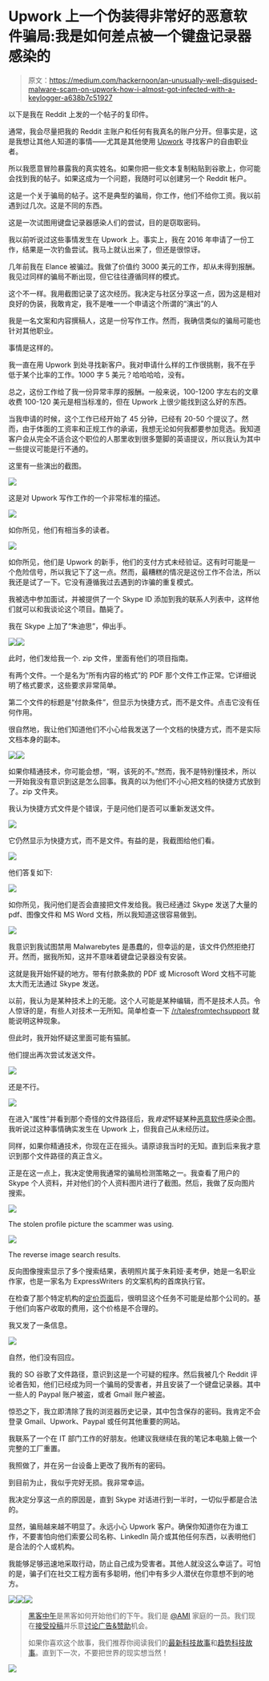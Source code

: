 # Upwork 上一个伪装得非常好的恶意软件骗局:我是如何差点被一个键盘记录器感染的

> 原文：<https://medium.com/hackernoon/an-unusually-well-disguised-malware-scam-on-upwork-how-i-almost-got-infected-with-a-keylogger-a638b7c51927>

以下是我在 Reddit 上发的一个帖子的复印件。

通常，我会尽量把我的 Reddit 主账户和任何有我真名的账户分开。但事实是，这是我想让其他人知道的事情——尤其是其他使用 [Upwork](https://hackernoon.com/tagged/upwork) 寻找客户的自由职业者。

所以我愿意冒险暴露我的真实姓名。如果你把一些文本复制粘贴到谷歌上，你可能会找到我的帖子。如果这成为一个问题，我随时可以创建另一个 Reddit 帐户。

这是一个关于骗局的帖子。这不是典型的骗局，你工作，他们不给你工资。我以前遇到过几次。这是不同的东西。

这是一次试图用键盘记录器感染人们的尝试，目的是窃取密码。

我以前听说过这些事情发生在 Upwork 上。事实上，我在 2016 年申请了一份工作，结果是一次钓鱼尝试。我马上就认出来了，但还是很惊讶。

几年前我在 Elance 被骗过。我做了价值约 3000 美元的工作，却从未得到报酬。我见过同样的骗局不断出现，但它往往遵循同样的模式。

这个不一样。我用截图记录了这次经历。我决定与社区分享这一点，因为这是相对良好的伪装，我敢肯定，我不是唯一一个申请这个所谓的“演出”的人

我是一名文案和内容撰稿人，这是一份写作工作。然而，我确信类似的骗局可能也针对其他职业。

事情是这样的。

我一直在用 Upwork 到处寻找新客户。我对申请什么样的工作很挑剔，我不在乎低于某个比率的工作。1000 字 5 美元？哈哈哈哈，没有。

总之，这份工作给了我一份异常丰厚的报酬。一般来说，100-1200 字左右的文章收费 100-120 美元是相当标准的，但在 Upwork 上很少能找到这么好的东西。

当我申请的时候，这个工作已经开始了 45 分钟，已经有 20-50 个提议了。然而，由于体面的工资率和正规工作的承诺，我想无论如何我都要参加竞选。我知道客户会从完全不适合这个职位的人那里收到很多蹩脚的英语提议，所以我认为其中一些提议可能是行不通的。

这里有一些演出的截图。

![](img/419b195e0ea01033503cbc2811654a5d.png)

这是对 Upwork 写作工作的一个非常标准的描述。

![](img/d7dcb196c5b921d4c867256fe833e12a.png)

如你所见，他们有相当多的读者。

![](img/59af285e179b38d37b3e807a860ec021.png)

如你所见，他们是 Upwork 的新手，他们的支付方式未经验证。这有时可能是一个危险信号，所以我记下了这一点。然而，最糟糕的情况是这份工作不合法，所以我还是试了一下。它没有遵循我过去遇到的诈骗的重复模式。

我被选中参加面试，并被提供了一个 Skype ID 添加到我的联系人列表中，这样他们就可以和我谈论这个项目。酷毙了。

我在 Skype 上加了“朱迪思”，伸出手。

![](img/928ff24c88680322727f4741d4744a76.png)![](img/affbaf6459add5fc6049ca4717395ec4.png)

此时，他们发给我一个. zip 文件，里面有他们的项目指南。

有两个文件。一个是名为“所有内容的格式”的 PDF 那个文件工作正常。它详细说明了格式要求，这些要求非常简单。

第二个文件的标题是“付款条件”，但显示为快捷方式，而不是文件。点击它没有任何作用。

很自然地，我让他们知道他们不小心给我发送了一个文档的快捷方式，而不是实际文档本身的副本。

![](img/66e1ade139957f0586c845bb5c107a38.png)![](img/ab321aa5d3d84a4be6b22966466fb4a3.png)

如果你精通技术，你可能会想，“啊，该死的不。”然而，我不是特别懂技术，所以一开始我没有意识到这是怎么回事。我真的以为他们不小心把文档的快捷方式放到了。zip 文件夹。

我认为快捷方式文件是个错误，于是问他们是否可以重新发送文件。

![](img/ecd0f8980dee81dc34eda2805d061de0.png)

它仍然显示为快捷方式，而不是文件。有益的是，我截图给他们看。

![](img/623e192e9b4ae640428eda7975a2c1d2.png)

他们答复如下:

![](img/ed965f091da261e1bda23f3f9b5ebd7f.png)

如你所见，我问他们是否会直接把文件发给我。我已经通过 Skype 发送了大量的 pdf、图像文件和 MS Word 文档，所以我知道这很容易做到。

![](img/c2349964148b5512a3898a7992684200.png)

我意识到我试图禁用 Malwarebytes 是愚蠢的，但幸运的是，该文件仍然拒绝打开。然而，据我所知，这并不意味着键盘记录器没有安装。

这就是我开始怀疑的地方。带有付款条款的 PDF 或 Microsoft Word 文档不可能太大而无法通过 Skype 发送。

以前，我认为是某种技术上的无能。这个人可能是某种编辑，而不是技术人员。令人惊讶的是，有些人对技术一无所知。简单检查一下 [/r/talesfromtechsupport](https://www.reddit.com/r/talesfromtechsupport) 就能说明这种现象。

但此时，我开始怀疑这里面可能有猫腻。

他们提出再次尝试发送文件。

![](img/f2ee29813c0726f05e89818dc8fa7c22.png)

还是不行。

![](img/690c649f0383c45541cbf815218abb32.png)

在进入“属性”并看到那个奇怪的文件路径后，我*肯定*怀疑某种[恶意软件](https://hackernoon.com/tagged/malware)感染企图。我听说过这种事情确实发生在 Upwork 上，但我自己从未经历过。

同样，如果你精通技术，你现在正在摇头。请原谅我当时的无知。直到后来我才意识到那个文件路径的真正含义。

正是在这一点上，我决定使用我通常的骗局检测策略之一。我查看了用户的 Skype 个人资料，并对他们的个人资料图片进行了截图。然后，我做了反向图片搜索。

![](img/792445c2f4accd2dfafe6186f75d3980.png)

The stolen profile picture the scammer was using.

![](img/453ca4b3b038bd741f4705654df889f6.png)

The reverse image search results.

反向图像搜索显示了多个搜索结果，表明照片属于朱莉娅·麦考伊，她是一名职业作家，也是一家名为 ExpressWriters 的文案机构的首席执行官。

在检查了那个特定机构的[定价页面](https://expresswriters.com/pricing/)后，很明显这个任务不可能是给那个公司的。基于他们向客户收取的费用，这个价格是不合理的。

我又发了一条信息。

![](img/c0557b4c21e0164c17cf74804f5f127f.png)

自然，他们没有回应。

我的 SO 谷歌了文件路径，意识到这是一个可疑的程序。然后我被几个 Reddit 评论者告知，他们已经成为同一个骗局的受害者，并且安装了一个键盘记录器。其中一些人的 Paypal 账户被盗，或者 Gmail 账户被盗。

惊恐之下，我立即清除了我的浏览器历史记录，其中包含保存的密码。我肯定不会登录 Gmail、Upwork、Paypal 或任何其他重要的网站。

我联系了一个在 IT 部门工作的好朋友。他建议我继续在我的笔记本电脑上做一个完整的工厂重置。

我照做了，并在另一台设备上更改了我所有的密码。

到目前为止，我似乎完好无损。我非常幸运。

我决定分享这一点的原因是，直到 Skype 对话进行到一半时，一切似乎都是合法的。

显然，骗局越来越不明显了。永远小心 Upwork 客户。确保你知道你在为谁工作，不要害怕向他们索要公司名称、LinkedIn 简介或其他任何东西，以表明他们是合法的个人或机构。

我能够足够迅速地采取行动，防止自己成为受害者。其他人就没这么幸运了。可怕的是，骗子们在社交工程方面有多聪明，他们中有多少人潜伏在你意想不到的地方。

[![](img/50ef4044ecd4e250b5d50f368b775d38.png)](http://bit.ly/HackernoonFB)[![](img/979d9a46439d5aebbdcdca574e21dc81.png)](https://goo.gl/k7XYbx)[![](img/2930ba6bd2c12218fdbbf7e02c8746ff.png)](https://goo.gl/4ofytp)

> [黑客中午](http://bit.ly/Hackernoon)是黑客如何开始他们的下午。我们是 [@AMI](http://bit.ly/atAMIatAMI) 家庭的一员。我们现在[接受投稿](http://bit.ly/hackernoonsubmission)并乐意[讨论广告&赞助](mailto:partners@amipublications.com)机会。
> 
> 如果你喜欢这个故事，我们推荐你阅读我们的[最新科技故事](http://bit.ly/hackernoonlatestt)和[趋势科技故事](https://hackernoon.com/trending)。直到下一次，不要把世界的现实想当然！

![](img/be0ca55ba73a573dce11effb2ee80d56.png)